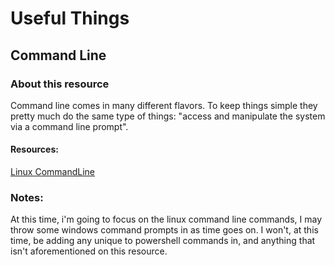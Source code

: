 # Useful Things
## Command Line
### About this resource
Command line comes in many different flavors. To keep things simple they pretty much do the same type of things: "access and manipulate the system via a command line prompt". 

#### Resources:
[Linux CommandLine](https://github.com/whyisjacob/UsefulThings/tree/master/CommandLine)

### Notes:
At this time, i'm going to focus on the linux command line commands, I may throw some windows command prompts in as time goes on. I won't, at this time, be adding any unique to powershell commands in, and anything that isn't aforementioned on this resource.
